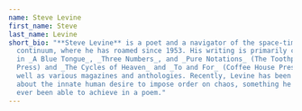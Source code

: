 ```yaml
---
name: Steve Levine
first_name: Steve
last_name: Levine
short_bio: "**Steve Levine** is a poet and a navigator of the space-time
  continuum, where he has roamed since 1953. His writing is primarily collected
  in _A Blue Tongue_, _Three Numbers_, and _Pure Notations_ (The Toothpaste
  Press) and _The Cycles of Heaven_ and _To and For_ (Coffee House Press), as
  well as various magazines and anthologies. Recently, Levine has been thinking
  about the innate human desire to impose order on chaos, something he has only
  ever been able to achieve in a poem."
---
```

